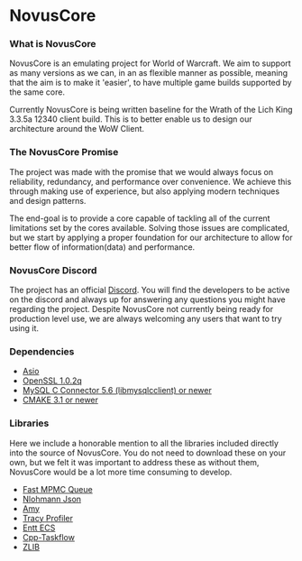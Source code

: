 # NovusCore

### What is NovusCore

NovusCore is an emulating project for World of Warcraft. We aim to support as many versions as we can, in an as flexible manner as possible, meaning that the aim is to make it 'easier', to have multiple game builds supported by the same core.

Currently NovusCore is being written baseline for the Wrath of the Lich King 3.3.5a 12340 client build. This is to better enable us to design our architecture around the WoW Client. 


### The NovusCore Promise

The project was made with the promise that we would always focus on reliability, redundancy, and performance over convenience. We achieve this through making use of experience, but also applying modern techniques and design patterns.

The end-goal is to provide a core capable of tackling all of the current limitations set by the cores available. Solving those issues are complicated, but we start by applying a proper foundation for our architecture to allow for better flow of information(data) and performance.


### NovusCore Discord

The project has an official [Discord](https://discord.gg/gz6FMZa).
You will find the developers to be active on the discord and always up for answering any questions you might have regarding the project. Despite NovusCore not currently being ready for production level use, we are always welcoming any users that want to try using it.


### Dependencies
* [Asio](http://sourceforge.net/projects/asio/files/asio/1.12.1%20%28Stable%29/)
* [OpenSSL 1.0.2q](http://slproweb.com/products/Win32OpenSSL.html)
* [MySQL C Connector 5.6 (libmysqlcclient) or newer](https://dev.mysql.com/downloads/connector/c/)
* [CMAKE 3.1 or newer](https://cmake.org/download/)


### Libraries
Here we include a honorable mention to all the libraries included directly into the source of NovusCore. You do not need to download these on your own, but we felt it was important to address these as without them, NovusCore would be a lot more time consuming to develop.
* [Fast MPMC Queue](https://github.com/spectre1989/fast_mpmc_queue)
* [Nlohmann Json](https://github.com/nlohmann/json/)
* [Amy](https://github.com/liancheng/amy)
* [Tracy Profiler](https://bitbucket.org/wolfpld/tracy/src/master/)
* [Entt ECS](https://github.com/skypjack/entt)
* [Cpp-Taskflow](https://github.com/cpp-taskflow/cpp-taskflow)
* [ZLIB](https://github.com/madler/zlib)
